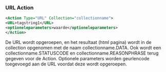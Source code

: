 ### URL Action
```xml
<Action Type="URL" Collection="collectionname">
<URL>tagstring1</URL>
<optioneleparameters>waarde</optioneleparameters>
</Action>
```
De URL wordt opgeroepen, en het resultaat (html pagina) wordt in de collection opgenomen met de naam collectionname.DATA. Ook wordt een collectionname.STATUSCODE en collectionname.REASONPHRASE terug gegeven voor de Action. Optionele parameters worden geurlencode toegevoegd aan de URL voordat deze wordt opgeroepen.
